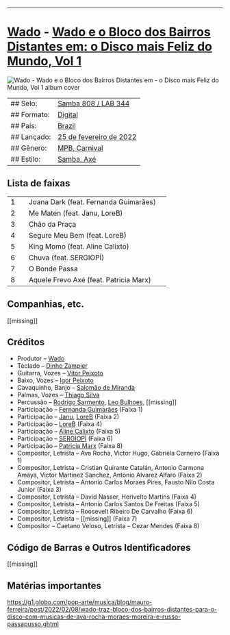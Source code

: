 ___
# [Wado](https://www.discogs.com/artist/1071855-Wado) - [Wado e o Bloco dos Bairros Distantes em: o Disco mais Feliz do Mundo, Vol 1](https://open.spotify.com/album/4U3tMy6543rhWqXAMeOYUO)

![Wado - Wado e o Bloco dos Bairros Distantes em - o Disco mais Feliz do Mundo, Vol 1 album cover](<missing>)

| | |
|---|---|
|## Selo:|[Samba 808 / LAB 344](https://music.apple.com/br/album/wado-e-o-bloco-dos-bairros-distantes-em-o-disco-mais/1608026339)|
|## Formato:|[Digital](https://www.discogs.com/search/?format_exact=Digital)|
|## País:|[Brazil](https://www.discogs.com/search/?country_exact=Brazil)|
|## Lançado:|[25 de fevereiro de 2022](https://music.apple.com/br/album/wado-e-o-bloco-dos-bairros-distantes-em-o-disco-mais/1608026339)|
|## Gênero:|[MPB, Carnival](https://www.discogs.com/search/?genre_exact=MPB)|
|## Estilo:|[Samba, Axé](https://www.discogs.com/style/Samba)|

## Lista de faixas

| | | | |
|---|---|---|---|
|1||Joana Dark (feat. Fernanda Guimarães)|<missing>|
|2||Me Maten (feat. Janu, LoreB)|<missing>|
|3||Chão da Praça|<missing>|
|4||Segure Meu Bem (feat. LoreB)|<missing>|
|5||King Momo (feat. Aline Calixto)|<missing>|
|6||Chuva (feat. SERGIOPÍ)|<missing>|
|7||O Bonde Passa|<missing>|
|8||Aquele Frevo Axé (feat. Patricia Marx)|<missing>|

## Companhias, etc.

[[missing]]

## Créditos

- Produtor – [Wado](https://www.discogs.com/artist/1071855-Wado)
- Teclado – [Dinho Zampier](https://www.discogs.com/artist/)
- Guitarra, Vozes – [Vitor Peixoto](https://www.discogs.com/artist/)
- Baixo, Vozes – [Igor Peixoto](https://www.discogs.com/artist/)
- Cavaquinho, Banjo – [Salomão de Miranda](https://www.discogs.com/artist/)
- Palmas, Vozes – [Thiago Silva](https://www.discogs.com/artist/)
- Percussão – [Rodrigo Sarmento](https://www.discogs.com/artist/), [Leo Bulhoes](https://www.discogs.com/artist/), [[missing]]
- Participação – [Fernanda Guimarães](https://www.discogs.com/artist/) (Faixa 1)
- Participação – [Janu](https://www.discogs.com/artist/), [LoreB](https://www.discogs.com/artist/) (Faixa 2)
- Participação – [LoreB](https://www.discogs.com/artist/) (Faixa 4)
- Participação – [Aline Calixto](https://www.discogs.com/artist/) (Faixa 5)
- Participação – [SERGIOPÍ](https://www.discogs.com/artist/) (Faixa 6)
- Participação – [Patricia Marx](https://www.discogs.com/artist/) (Faixa 8)
- Compositor, Letrista – Ava Rocha, Victor Hugo, Gabriela Carneiro (Faixa 1)
- Compositor, Letrista – Cristian Quirante Catalán, Antonio Carmona Amaya, Victor Martinez Sanchez, Antonio Alvarez Alfaro (Faixa 2)
- Compositor, Letrista – Antonio Carlos Moraes Pires, Fausto Nilo Costa Junior (Faixa 3)
- Compositor, Letrista – David Nasser, Herivelto Martins (Faixa 4)
- Compositor, Letrista – Antonio Carlos Santos De Freitas (Faixa 5)
- Compositor, Letrista – Roosevelt Ribeiro De Carvalho (Faixa 6)
- Compositor, Letrista – [[missing]] (Faixa 7)
- Compositor – Caetano Veloso, Letrista – Cezar Mendes (Faixa 8)

## Código de Barras e Outros Identificadores

[[missing]]

## Matérias importantes
https://g1.globo.com/pop-arte/musica/blog/mauro-ferreira/post/2022/02/08/wado-traz-bloco-dos-bairros-distantes-para-o-disco-com-musicas-de-ava-rocha-moraes-moreira-e-russo-passapusso.ghtml